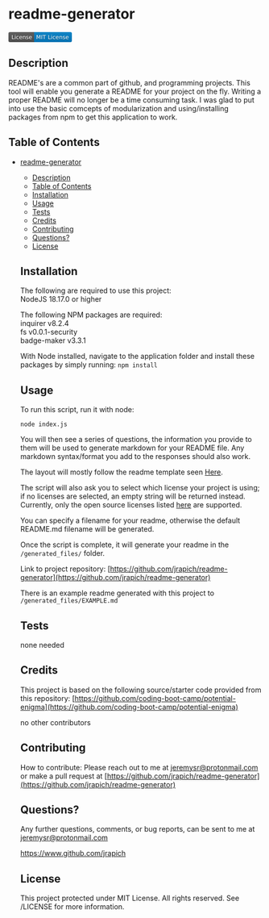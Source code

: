 
  # readme-generator
  <svg xmlns="http://www.w3.org/2000/svg" xmlns:xlink="http://www.w3.org/1999/xlink" width="126" height="20" role="img" aria-label="License: MIT License"><title>License: MIT License</title><linearGradient id="s" x2="0" y2="100%"><stop offset="0" stop-color="#bbb" stop-opacity=".1"/><stop offset="1" stop-opacity=".1"/></linearGradient><clipPath id="r"><rect width="126" height="20" rx="3" fill="#fff"/></clipPath><g clip-path="url(#r)"><rect width="51" height="20" fill="#555"/><rect x="51" width="75" height="20" fill="#007ec6"/><rect width="126" height="20" fill="url(#s)"/></g><g fill="#fff" text-anchor="middle" font-family="Verdana,Geneva,DejaVu Sans,sans-serif" text-rendering="geometricPrecision" font-size="110"><text aria-hidden="true" x="265" y="150" fill="#010101" fill-opacity=".3" transform="scale(.1)" textLength="410">License</text><text x="265" y="140" transform="scale(.1)" fill="#fff" textLength="410">License</text><text aria-hidden="true" x="875" y="150" fill="#010101" fill-opacity=".3" transform="scale(.1)" textLength="650">MIT License</text><text x="875" y="140" transform="scale(.1)" fill="#fff" textLength="650">MIT License</text></g></svg>
  
  ## Description
  README's are a common part of github, and programming projects. This tool will enable you generate a README for your project on the fly. Writing a proper README will no longer be a time consuming task.   I was glad to put into use the basic comcepts of modularization and using/installing packages from npm to get this application to work.  

  ## Table of Contents
- [readme-generator](#readme-generator)
  - [Description](#description)
  - [Table of Contents](#table-of-contents)
  - [Installation](#installation)
  - [Usage](#usage)
  - [Tests](#tests)
  - [Credits](#credits)
  - [Contributing](#contributing)
  - [Questions?](#questions)
  - [License](#license)

  ## Installation
  The following are required to use this project:  
  NodeJS 18.17.0 or higher  

  The following NPM packages are required:  
  inquirer v8.2.4   
  fs v0.0.1-security   
  badge-maker v3.3.1   
  
  With Node installed, navigate to the application folder and install these packages by simply running:
  `npm install`

  ## Usage
  To run this script, run it with node:  

  `node index.js`   

  You will then see a series of questions, the information you provide to them will be used to generate markdown for your README file.  Any markdown syntax/format you add to the responses should also work.   

  The layout will mostly follow the readme template seen [Here]("./utils/template-readme.md).

  The script will also ask you to select which license your project is using; if no licenses are selected, an empty string will be returned instead. Currently, only the  open source licenses listed [here](https://www.choosealicense.com/licenses) are supported.   
  
  You can specify a filename for your readme, otherwise the default README.md filename will be generated. 

  Once the script is complete, it will generate your readme in the `/generated_files/` folder.

  Link to project repository: [https://github.com/jrapich/readme-generator](https://github.com/jrapich/readme-generator)

  There is an example readme generated with this project to `/generated_files/EXAMPLE.md`

  ## Tests
  none needed

  ## Credits
  This project is based on the following source/starter code provided from this repository:
  [https://github.com/coding-boot-camp/potential-enigma](https://github.com/coding-boot-camp/potential-enigma)

  no other contributors

  ## Contributing
  How to contribute:
  Please reach out to me at jeremysr@protonmail.com or make a pull request at [https://github.com/jrapich/readme-generator](https://github.com/jrapich/readme-generator)

  ## Questions?
  Any further questions, comments, or bug reports, can be sent to me at jeremysr@protonmail.com
  
  https://www.github.com/jrapich

  ## License
  This project protected under MIT License.
  All rights reserved. See /LICENSE for more information.

  